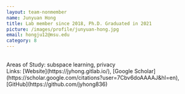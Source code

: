 ```yaml
---
layout: team-nonmember
name: Junyuan Hong
title: Lab member since 2018, Ph.D. Graduated in 2021
picture: /images/profile/junyuan-hong.jpg
email: hongju12@msu.edu
category: 8
---
```


<br/>
Areas of Study: subspace learning, privacy
<br/>
Links: [Website](https://jyhong.gitlab.io/), [Google Scholar](https://scholar.google.com/citations?user=7Cbv6doAAAAJ&hl=en), [GitHub](https://github.com/jyhong836)
